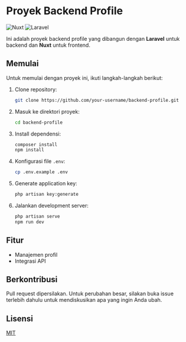 # Proyek Backend Profile

![Nuxt](https://nuxt.com/assets/design-kit/logo-green-black.svg) ![Laravel](https://laravel.com/img/logomark.min.svg)

Ini adalah proyek backend profile yang dibangun dengan **Laravel** untuk backend dan **Nuxt** untuk frontend.

## Memulai

Untuk memulai dengan proyek ini, ikuti langkah-langkah berikut:

1. Clone repository:
   ```bash
   git clone https://github.com/your-username/backend-profile.git
   ```
2. Masuk ke direktori proyek:
   ```bash
   cd backend-profile
   ```
3. Install dependensi:
   ```bash
   composer install
   npm install
   ```
4. Konfigurasi file `.env`:
   ```bash
   cp .env.example .env
   ```
5. Generate application key:
   ```bash
   php artisan key:generate
   ```
6. Jalankan development server:
   ```bash
   php artisan serve
   npm run dev
   ```

## Fitur

- Manajemen profil
- Integrasi API

## Berkontribusi

Pull request dipersilakan. Untuk perubahan besar, silakan buka issue terlebih dahulu untuk mendiskusikan apa yang ingin Anda ubah.

## Lisensi

[MIT](https://choosealicense.com/licenses/mit/)
